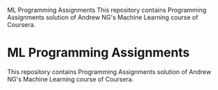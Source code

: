 ML Programming Assignments
This repository contains Programming Assignments solution of Andrew NG's Machine Learning course of Coursera.
# ML Programming Assignments
This repository contains Programming Assignments solution of Andrew NG's Machine Learning course of Coursera.

